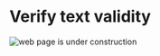 # Verify text validity

![web page is under construction](https://docimages.blob.core.chinacloudapi.cn/images/commingsoon20210514.jpg)

